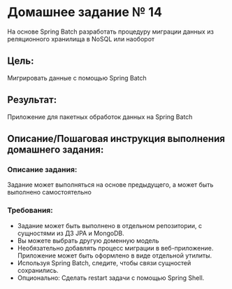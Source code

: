 # Домашнее задание № 14
На основе Spring Batch разработать процедуру миграции данных из реляционного хранилища в NoSQL или наоборот

## Цель:
Мигрировать данные с помощью Spring Batch

## Результат: 
Приложение для пакетных обработок данных на Spring Batch

## Описание/Пошаговая инструкция выполнения домашнего задания:

### Описание задания:
Задание может выполняться на основе предыдущего, а может быть выполнено самостоятельно

### Требования:
* Задание может быть выполнено в отдельном репозитории, с сущностями из ДЗ JPA и MongoDB.
* Вы можете выбрать другую доменную модель
* Необязательно добавлять процесс миграции в веб-приложение. Приложение может быть оформлено в виде отдельной утилиты.
* Используя Spring Batch, следите, чтобы связи сущностей сохранились.
* Опционально: Сделать restart задачи с помощью Spring Shell.